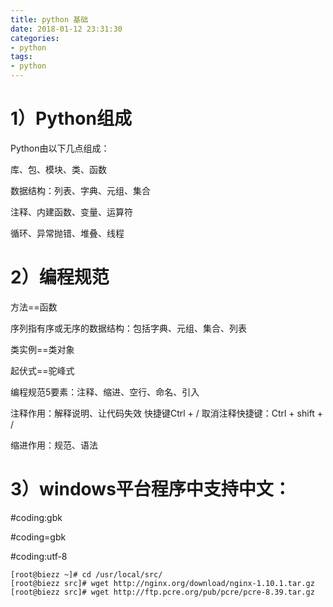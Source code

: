 ```yaml
---
title: python 基础
date: 2018-01-12 23:31:30
categories:
- python
tags:
- python
---
```



# 1）Python组成

Python由以下几点组成：

库、包、模块、类、函数

数据结构：列表、字典、元组、集合

注释、内建函数、变量、运算符

循环、异常抛错、堆叠、线程        

# 2）编程规范 

方法==函数

序列指有序或无序的数据结构：包括字典、元组、集合、列表

类实例==类对象

起伏式==驼峰式

编程规范5要素：注释、缩进、空行、命名、引入

注释作用：解释说明、让代码失效  快捷键Ctrl + /    取消注释快捷键：Ctrl + shift + /

缩进作用：规范、语法

# 3）windows平台程序中支持中文：

#coding:gbk

#coding=gbk

#coding:utf-8

``` 
[root@biezz ~]# cd /usr/local/src/
[root@biezz src]# wget http://nginx.org/download/nginx-1.10.1.tar.gz
[root@biezz src]# wget http://ftp.pcre.org/pub/pcre/pcre-8.39.tar.gz
```
